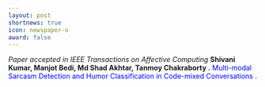 ```yaml
---
layout: post
shortnews: true
icon: newspaper-o
award: false
---
```


<i>Paper accepted in IEEE Transactions on Affective Computing </i> <b>Shivani Kumar, Manjot Bedi, Md Shad Akhtar, Tanmoy Chakraborty
.</b> <font color="blue"> Multi-modal Sarcasm Detection and Humor Classification in Code-mixed Conversations </font>.
